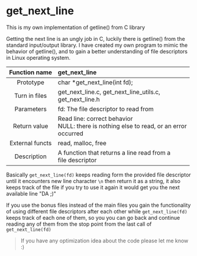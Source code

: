 # get_next_line
This is my own implementation of getline() from C library

Getting the next line is an ungly job in C, luckily there is getline()
from the standard input/output library.
I have created my own program to mimic the behavior of getline(),
and to gain a better understanding of file descriptors
in Linux operating system.

|Function name|get_next_line|
|:-----------:|:------------|
|Prototype|char *get_next_line(int fd);|
|Turn in files|get_next_line.c, get_next_line_utils.c,<br />get_next_line.h|
|Parameters|fd: The file descriptor to read from|
|Return value|Read line: correct behavior<br />NULL: there is nothing else to read, or an error<br />occurred|
|External functs|read, malloc, free|
|Description|A function that returns a line read from a<br />file descriptor|

Basically `get_next_line(fd)` keeps reading form the provided file descriptor until 
it encounters new line character `\n` then return it as a string, it also keeps
track of the file if you try to use it again it would get you the next available line "DA ;)"

If you use the bonus files instead of the main files you gain the functionality of using different 
file descriptors after each other while `get_next_line(fd)` keeps track of each one of them, so you 
you can go back and continue reading any of them from the stop point from the last call of 
`get_next_line(fd)`

>If you have any optimization idea about the code please let me know :)
